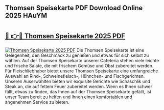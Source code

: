 ## Thomsen Speisekarte PDF Download Online 2025 HAuYM

# <h2><a href="http://gc69ebp.nevu.top/?p=Thomsen+Speisekarte">🔗 👉🔴 Thomsen Speisekarte 2025 PDF</a></h2>

[![Thomsen Speisekarte 2025 PDF](https://i.imgur.com/dBaPXMq.png)](http://gc69ebp.nevu.top/?p=Thomsen+Speisekarte)
Die Thomsen Speisekarte ist eine Gelegenheit, den Geschmack zu genießen und etwas für sich selbst zu wählen. Auf der Thomsen Speisekarte unserer Cafeteria stehen viele leichte und frische Salate, die mit frischem Gemüse und Obst zubereitet werden. Für Fleischliebhaber bietet unsere Thomsen Speisekarte eine umfangreiche Auswahl an Rind-, Schweinefleisch-, Hühnchen- und Fischgerichten. Unseren Auserwählten bieten wir exquisite Gerichte wie Schaschlik und Steak an, die auf fettem Feuer zubereitet werden. Wenn es Ihnen schwer fällt, etwas zu finden, das Ihnen auf der Thomsen Speisekarte gefällt, ist unser Team bereit zu helfen und Ihnen einen komfortablen und angenehmen Service zu bieten.
